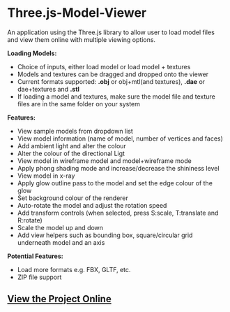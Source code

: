 # Three.js-Model-Viewer
An application using the Three.js library to allow user to load model files and view them online with multiple viewing options.

<b>Loading Models:</b>
- Choice of inputs, either load model or load model + textures
- Models and textures can be dragged and dropped onto the viewer
- Current formats supported: <b>.obj</b> or obj+mtl(and textures), <b>.dae</b> or dae+textures and <b>.stl</b>
- If loading a model and textures, make sure the model file and texture files are in the same folder on your system

<b>Features:</b>
- View sample models from dropdown list
- View model information (name of model, number of vertices and faces)
- Add ambient light and alter the colour
- Alter the colour of the directional Ligt
- View model in wireframe model and model+wireframe mode
- Apply phong shading mode and increase/decrease the shininess level
- View model in x-ray
- Apply glow outline pass to the model and set the edge colour of the glow
- Set background colour of the renderer
- Auto-rotate the model and adjust the rotation speed
- Add transform controls (when selected, press S:scale, T:translate and R:rotate)
- Scale the model up and down
- Add view helpers such as bounding box, square/circular grid underneath model and an axis

<b>Potential Features:</b>
- Load more formats e.g. FBX, GLTF, etc.
- ZIP file support

<h2><a href="https://adjam93.github.io/threejs-model-viewer/" target="_blank">View the Project Online</a></h2>
